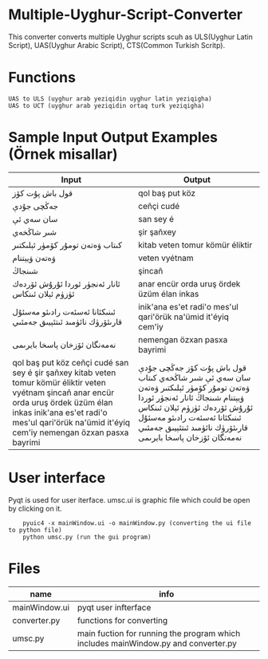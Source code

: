 # Multiple-Uyghur-Script-Converter
This converter converts multiple Uyghur scripts scuh as ULS(Uyghur Latin Script), UAS(Uyghur Arabic Script), CTS(Common Turkish Scritp).   

# Functions
	UAS to ULS (uyghur arab yeziqidin uyghur latin yeziqigha)
	UAS to UCT (uyghur arab yeziqidin ortaq turk yeziqigha)

# Sample Input Output Examples (Örnek misallar)

Input	| 	Output
-------- | -------- 
قول باش پۇت كۆز | qol baş put köz
جەڭچى جۇدې		|	ceñçi cudé
سان سەي ئې | san sey é
شىر شاڭخەي | şir şañxey
كىتاب ۋەتەن تومۇر  كۆمۈر ئېلىكتىر | kitab veten tomur  kömür éliktir
ۋەتەن ۋيېتنام | veten vyétnam
شىنجاڭ | şincañ
ئانار ئەنجۈر ئوردا ئۇرۇش  ئۆردەك ئۈزۈم ئېلان ئىنكاس | anar encür orda uruş  ördek üzüm élan inkas
ئىنىكئانا ئەسئەت رادىئو مەسئۇل قارىئۆرۈك نائۈمىد  ئىتئېيىق جەمئىي | inik'ana es'et radi'o mes'ul qari'örük na'ümid  it'éyiq cem'iy
نەمەنگان ئۆزخان پاسخا بايرىمى |  nemengan özxan pasxa bayrimi
qol baş put köz ceñçi cudé san sey é şir şañxey kitab veten tomur  kömür éliktir veten vyétnam şincañ anar encür orda uruş  ördek üzüm élan inkas inik'ana es'et radi'o mes'ul qari'örük na'ümid  it'éyiq cem'iy nemengan özxan pasxa bayrimi | قول باش پۇت كۆز جەڭچى جۇدې سان سەي ئې شىر شاڭخەي كىتاب ۋەتەن تومۇر  كۆمۈر ئېلىكتىر ۋەتەن ۋيېتنام شىنجاڭ ئانار ئەنجۈر ئوردا ئۇرۇش  ئۆردەك ئۈزۈم ئېلان ئىنكاس ئىنىكئانا ئەسئەت رادىئو مەسئۇل قارىئۆرۈك نائۈمىد  ئىتئېيىق جەمئىي نەمەنگان ئۆزخان پاسخا بايرىمى

# User interface

Pyqt is used for user iterface. umsc.ui is graphic file which could be open by clicking on it.
	
        pyuic4 -x mainWindow.ui -o mainWindow.py (converting the ui file to python file)
        python umsc.py (run the gui program)

# Files
name | info
-----|----
mainWindow.ui | pyqt user infterface
converter.py | functions for converting
umsc.py | main fuction for running the program which includes mainWindow.py and converter.py 
